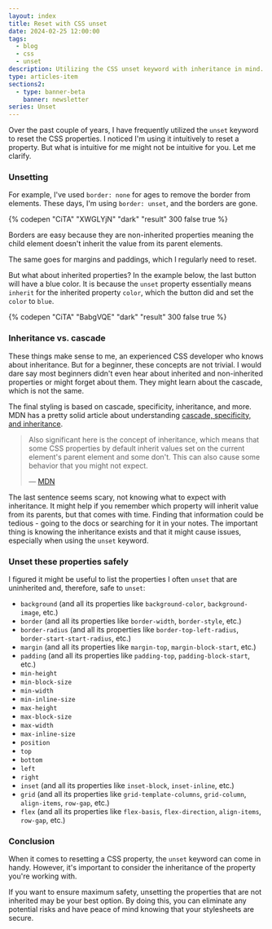 ```yaml
---
layout: index
title: Reset with CSS unset
date: 2024-02-25 12:00:00
tags:
  - blog
  - css
  - unset
description: Utilizing the CSS unset keyword with inheritance in mind.
type: articles-item
sections2:
  - type: banner-beta
    banner: newsletter
series: Unset
---
```


Over the past couple of years, I have frequently utilized the `unset` keyword to reset the CSS properties. I noticed I'm using it intuitively to reset a property. But what is intuitive for me might not be intuitive for you. Let me clarify.

### Unsetting

For example, I've used `border: none` for ages to remove the border from elements. These days, I'm using `border: unset`, and the borders are gone.

{% codepen "CiTA" "XWGLYjN" "dark" "result" 300 false true %}

Borders are easy because they are non-inherited properties meaning the child element doesn't inherit the value from its parent elements.

The same goes for margins and paddings, which I regularly need to reset.

But what about inherited properties? In the example below, the last button will have a blue color. It is because the `unset` property essentially means `inherit` for the inherited property `color`, which the button did and set the `color` to `blue`.

{% codepen "CiTA" "BabgVQE" "dark" "result" 300 false true %}

### Inheritance vs. cascade

These things make sense to me, an experienced CSS developer who knows about inheritance. But for a beginner, these concepts are not trivial. I would dare say most beginners didn't even hear about inherited and non-inherited properties or might forget about them. They might learn about the cascade, which is not the same.

The final styling is based on cascade, specificity, inheritance, and more. MDN has a pretty solid article about understanding [cascade, specificity, and inheritance](https://developer.mozilla.org/en-US/docs/Learn/CSS/Building_blocks/Cascade_and_inheritance).

> Also significant here is the concept of inheritance, which means that some CSS properties by default inherit values set on the current element's parent element and some don't. This can also cause some behavior that you might not expect.
>
> — [MDN](https://developer.mozilla.org/en-US/docs/Learn/CSS/Building_blocks/Cascade_and_inheritance)

The last sentence seems scary, not knowing what to expect with inheritance. It might help if you remember which property will inherit value from its parents, but that comes with time. Finding that information could be tedious - going to the docs or searching for it in your notes. The important thing is knowing the inheritance exists and that it might cause issues, especially when using the `unset` keyword.

### Unset these properties safely

I figured it might be useful to list the properties I often `unset` that are uninherited and, therefore, safe to `unset`:

- `background` (and all its properties like `background-color`, `background-image`, etc.)
- `border` (and all its properties like `border-width`, `border-style`, etc.)
- `border-radius` (and all its properties like `border-top-left-radius`, `border-start-start-radius`, etc.)
- `margin` (and all its properties like `margin-top`, `margin-block-start`, etc.)
- `padding` (and all its properties like `padding-top`, `padding-block-start`, etc.)
- `min-height`
- `min-block-size`
- `min-width`
- `min-inline-size`
- `max-height`
- `max-block-size`
- `max-width`
- `max-inline-size`
- `position`
- `top`
- `bottom`
- `left`
- `right`
- `inset` (and all its properties like `inset-block`, `inset-inline`, etc.)
- `grid` (and all its properties like `grid-template-columns`, `grid-column`, `align-items`, `row-gap`, etc.)
- `flex` (and all its properties like `flex-basis`, `flex-direction`, `align-items`, `row-gap`, etc.)

### Conclusion

When it comes to resetting a CSS property, the `unset` keyword can come in handy. However, it's important to consider the inheritance of the property you're working with.

If you want to ensure maximum safety, unsetting the properties that are not inherited may be your best option. By doing this, you can eliminate any potential risks and have peace of mind knowing that your stylesheets are secure.
